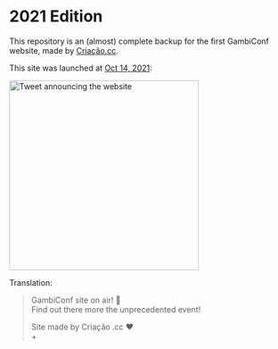 # 2021 Edition

This repository is an (almost) complete backup for the first GambiConf website, made by [Criação.cc](http://criacao.cc/).

This site was launched at <a href="https://twitter.com/gambiconf/status/1448621135910866951">Oct 14, 2021</a>:

<img
  width="340"
  alt="Tweet announcing the website"
  src="https://user-images.githubusercontent.com/9501115/165189774-99044ae1-cf46-4b32-9fa7-716c120e3e00.png"
/>

Translation:
> GambiConf site on air! 🚀 <br />
> Find out there more the unprecedented event!
> 
> Site made by Criação .cc :heart: <br />
> +
